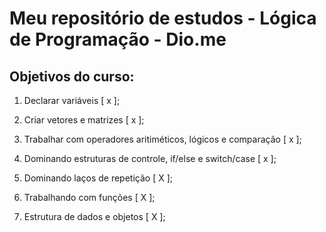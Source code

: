 # Meu repositório de estudos - Lógica de Programação - Dio.me

## Objetivos do curso:

1. Declarar variáveis [ x ];

2. Criar vetores e matrizes [ x ];

3. Trabalhar com operadores aritiméticos, lógicos e comparação [ x ];

4. Dominando estruturas de controle, if/else e switch/case [ x ];

5. Dominando laços de repetição [ X ];

6. Trabalhando com funções [ X ];

7. Estrutura de dados e objetos [ X ];

